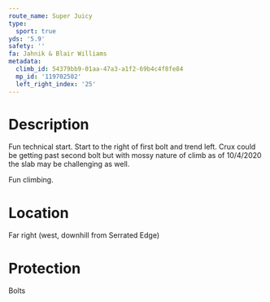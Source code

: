 ```yaml
---
route_name: Super Juicy
type:
  sport: true
yds: '5.9'
safety: ''
fa: Jahnik & Blair Williams
metadata:
  climb_id: 54379bb9-01aa-47a3-a1f2-69b4c4f8fe84
  mp_id: '119702502'
  left_right_index: '25'
---
```

# Description
Fun technical start. Start to the right of first bolt and trend left. Crux could be getting past second bolt but with mossy nature of climb as of 10/4/2020 the slab may be challenging as well.

Fun climbing.

# Location
Far right (west, downhill from Serrated Edge)

# Protection
Bolts

